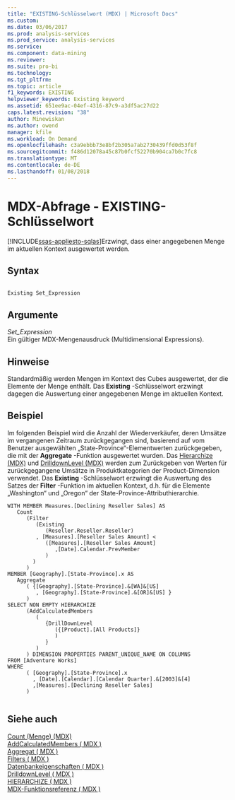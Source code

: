 ```yaml
---
title: "EXISTING-Schlüsselwort (MDX) | Microsoft Docs"
ms.custom: 
ms.date: 03/06/2017
ms.prod: analysis-services
ms.prod_service: analysis-services
ms.service: 
ms.component: data-mining
ms.reviewer: 
ms.suite: pro-bi
ms.technology: 
ms.tgt_pltfrm: 
ms.topic: article
f1_keywords: EXISTING
helpviewer_keywords: Existing keyword
ms.assetid: 651ee9ac-04ef-4316-87c9-a3df5ac27d22
caps.latest.revision: "38"
author: Minewiskan
ms.author: owend
manager: kfile
ms.workload: On Demand
ms.openlocfilehash: c3a9ebbb73e8bf2b305a7ab2730439ffd0d53f8f
ms.sourcegitcommit: f486d12078a45c87b0fcf52270b904ca7b0c7fc8
ms.translationtype: MT
ms.contentlocale: de-DE
ms.lasthandoff: 01/08/2018
---
```

# <a name="mdx-query---existing-keyword"></a>MDX-Abfrage - EXISTING-Schlüsselwort
[!INCLUDE[ssas-appliesto-sqlas](../../../includes/ssas-appliesto-sqlas.md)]Erzwingt, dass einer angegebenen Menge im aktuellen Kontext ausgewertet werden.  
  
## <a name="syntax"></a>Syntax  
  
```  
  
Existing Set_Expression  
```  
  
## <a name="arguments"></a>Argumente  
 *Set_Expression*  
 Ein gültiger MDX-Mengenausdruck (Multidimensional Expressions).  
  
## <a name="remarks"></a>Hinweise  
 Standardmäßig werden Mengen im Kontext des Cubes ausgewertet, der die Elemente der Menge enthält. Das **Existing** -Schlüsselwort erzwingt dagegen die Auswertung einer angegebenen Menge im aktuellen Kontext.  
  
## <a name="example"></a>Beispiel  
 Im folgenden Beispiel wird die Anzahl der Wiederverkäufer, deren Umsätze im vergangenen Zeitraum zurückgegangen sind, basierend auf vom Benutzer ausgewählten „State-Province“-Elementwerten zurückgegeben, die mit der **Aggregate** -Funktion ausgewertet wurden. Das [Hierarchize &#40;MDX&#41;](../../../mdx/hierarchize-mdx.md) und [DrilldownLevel (MDX)](../../../mdx/drilldownlevel-mdx.md) werden zum Zurückgeben von Werten für zurückgegangene Umsätze in Produktkategorien der Product-Dimension verwendet. Das **Existing** -Schlüsselwort erzwingt die Auswertung des Satzes der **Filter** -Funktion im aktuellen Kontext, d.h. für die Elemente „Washington“ und „Oregon“ der State-Province-Attributhierarchie.  
  
```  
WITH MEMBER Measures.[Declining Reseller Sales] AS  
   Count  
      (Filter  
         (Existing  
            (Reseller.Reseller.Reseller)  
         , [Measures].[Reseller Sales Amount] <   
            ([Measures].[Reseller Sales Amount]  
               ,[Date].Calendar.PrevMember  
            )  
        )  
      )  
MEMBER [Geography].[State-Province].x AS   
   Aggregate   
      ( {[Geography].[State-Province].&[WA]&[US]  
         , [Geography].[State-Province].&[OR]&[US] }   
      )  
SELECT NON EMPTY HIERARCHIZE   
      (AddCalculatedMembers   
         (   
            {DrillDownLevel  
               ({[Product].[All Products]}  
               )  
            }   
         )   
      ) DIMENSION PROPERTIES PARENT_UNIQUE_NAME ON COLUMNS   
FROM [Adventure Works]  
WHERE   
      ( [Geography].[State-Province].x  
        , [Date].[Calendar].[Calendar Quarter].&[2003]&[4]  
        ,[Measures].[Declining Reseller Sales]  
      )  
  
```  
  
## <a name="see-also"></a>Siehe auch  
 [Count &#40;Menge&#41; &#40;MDX&#41;](../../../mdx/count-set-mdx.md)   
 [AddCalculatedMembers &#40; MDX &#41;](../../../mdx/addcalculatedmembers-mdx.md)   
 [Aggregat &#40; MDX &#41;](../../../mdx/aggregate-mdx.md)   
 [Filters &#40; MDX &#41;](../../../mdx/filter-mdx.md)   
 [Datenbankeigenschaften &#40; MDX &#41;](../../../mdx/properties-mdx.md)   
 [DrilldownLevel &#40; MDX &#41;](../../../mdx/drilldownlevel-mdx.md)   
 [HIERARCHIZE &#40; MDX &#41;](../../../mdx/hierarchize-mdx.md)   
 [MDX-Funktionsreferenz &#40; MDX &#41;](../../../mdx/mdx-function-reference-mdx.md)  
  
  
